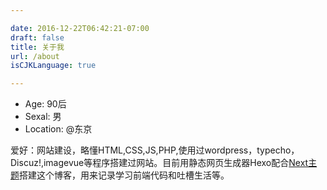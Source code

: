 ```yaml
---

date: 2016-12-22T06:42:21-07:00
draft: false
title: 关于我
url: /about
isCJKLanguage: true

---
```


- Age: 90后
- Sexal: 男
- Location: @东京



 爱好：网站建设，略懂HTML,CSS,JS,PHP,使用过wordpress，typecho，Discuz!,imagevue等程序搭建过网站。目前用静态网页生成器Hexo配合[Next主题](http://theme-next.iissnan.com/"Next主题")搭建这个博客，用来记录学习前端代码和吐槽生活等。

 
